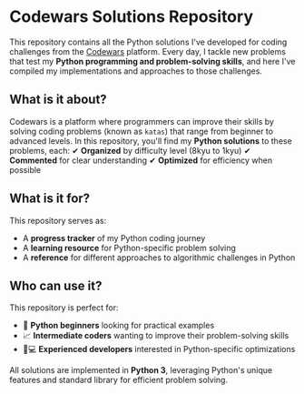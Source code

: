 # Codewars Solutions Repository

This repository contains all the Python solutions I've developed for coding challenges from the [Codewars](https://www.codewars.com/dashboard) platform. Every day, I tackle new problems that test my **Python programming and problem-solving skills**, and here I've compiled my implementations and approaches to those challenges.

## What is it about?
Codewars is a platform where programmers can improve their skills by solving coding problems (known as `katas`) that range from beginner to advanced levels. In this repository, you'll find my **Python solutions** to these problems, each:
✔ **Organized** by difficulty level (8kyu to 1kyu)
✔ **Commented** for clear understanding
✔ **Optimized** for efficiency when possible

## What is it for?
This repository serves as:

- A **progress tracker** of my Python coding journey
- A **learning resource** for Python-specific problem solving
- A **reference** for different approaches to algorithmic challenges in Python

## Who can use it?
This repository is perfect for:
- 👶 **Python beginners** looking for practical examples
- 📈 **Intermediate coders** wanting to improve their problem-solving skills
- 👨💻 **Experienced developers** interested in Python-specific optimizations

All solutions are implemented in **Python 3**, leveraging Python's unique features and standard library for efficient problem solving.
